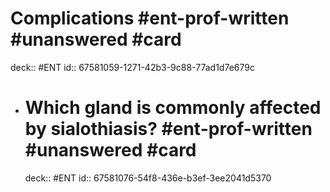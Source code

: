 # Complications #ent-prof-written #unanswered #card
deck:: #ENT
id:: 67581059-1271-42b3-9c88-77ad1d7e679c
- # Which gland is commonly affected by sialothiasis? #ent-prof-written #unanswered #card
  deck:: #ENT
  id:: 67581076-54f8-436e-b3ef-3ee2041d5370